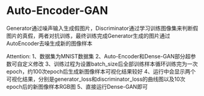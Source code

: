 # Auto-Encoder-GAN
Generator通过噪声输入生成假图片，Discriminator通过学习训练图像集来判断假图片的真假，两者对抗训练，最终训练完成Generator生成的图片通过AutoEncoder去噪生成新的图像样本

Attention:
  1、数据集为MNIST数据集
  2、Auto-Encoder和Dense-GAN部分超参数可自定义修改
  3、训练过程为设置batch_size后全部训练样本循环训练完为一次epoch，约100次epoch后生成新图像样本可视化结果较好
  4、运行中会显示两个可视化结果，分别是generator_loss和discriminator_loss的曲线图以及10次epoch后的新图像样本RGB图
  5、直接运行Dense-GAN即可
